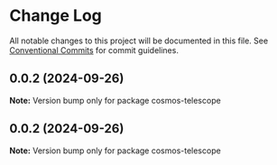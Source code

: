 # Change Log

All notable changes to this project will be documented in this file.
See [Conventional Commits](https://conventionalcommits.org) for commit guidelines.

## 0.0.2 (2024-09-26)

**Note:** Version bump only for package cosmos-telescope





## 0.0.2 (2024-09-26)

**Note:** Version bump only for package cosmos-telescope

